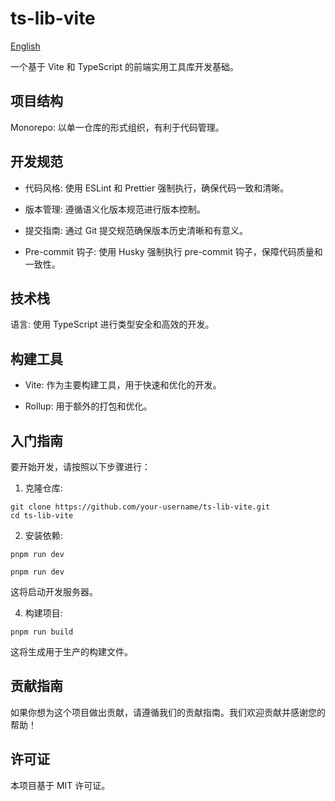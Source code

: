 # ts-lib-vite

[English](./README.md)

一个基于 Vite 和 TypeScript 的前端实用工具库开发基础。

## 项目结构

Monorepo: 以单一仓库的形式组织，有利于代码管理。

## 开发规范

- 代码风格: 使用 ESLint 和 Prettier 强制执行，确保代码一致和清晰。

- 版本管理: 遵循语义化版本规范进行版本控制。

- 提交指南: 通过 Git 提交规范确保版本历史清晰和有意义。

- Pre-commit 钩子: 使用 Husky 强制执行 pre-commit 钩子，保障代码质量和一致性。

## 技术栈

语言: 使用 TypeScript 进行类型安全和高效的开发。

## 构建工具

- Vite: 作为主要构建工具，用于快速和优化的开发。

- Rollup: 用于额外的打包和优化。

## 入门指南

要开始开发，请按照以下步骤进行：

1. 克隆仓库:

```shell
git clone https://github.com/your-username/ts-lib-vite.git
cd ts-lib-vite
```

2. 安装依赖:

```shell
pnpm run dev
```

```shell
pnpm run dev
```

这将启动开发服务器。

4. 构建项目:

```shell
pnpm run build
```

这将生成用于生产的构建文件。

## 贡献指南

如果你想为这个项目做出贡献，请遵循我们的贡献指南。我们欢迎贡献并感谢您的帮助！

## 许可证

本项目基于 MIT 许可证。
